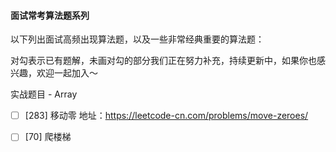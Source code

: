 #### 面试常考算法题系列

以下列出面试高频出现算法题，以及一些非常经典重要的算法题：

对勾表示已有题解，未画对勾的部分我们正在努力补充，持续更新中，如果你也感兴趣，欢迎一起加入～

实战题目 - Array
- [ ] [283] 移动零
地址：https://leetcode-cn.com/problems/move-zeroes/

- [ ] [70] 爬楼梯

